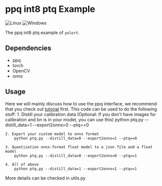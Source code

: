# ppq int8 ptq Example

![Linux](https://img.shields.io/badge/Linux-FCC624?style=for-the-badge&logo=linux&logoColor=black) ![Windows](https://img.shields.io/badge/Windows-0078D6?style=for-the-badge&logo=windows&logoColor=white)

The ppq int8 ptq example of `yolort`.

## Dependencies

- ppq
- torch
- OpenCV
- onnx

## Usage

Here we will mainly discuss how to use the ppq interface, we recommend that you check out  [tutorial](https://github.com/openppl-public/ppq/tree/master/ppq/samples) first.
This code can be used to do the following stuff:
1\. Distill your calibration data (Optional: If you don't have images for calibration and bn is in your model, you can use this)
python ptq.py --distill_data=1 --export2onnx=0 --ptq==0

```
2. Export your custom model to onnx format
    python ptq.py --distill_data=0 --export2onnx=1 --ptq==0

3. Quantization onnx-format float model to a json file and a float model
    python ptq.py --distill_data=0 --export2onnx=0 --ptq==1

4. All of above
    python ptq.py --distill_data=1 --export2onnx=1 --ptq==1
```

More details can be checked in utils.py
